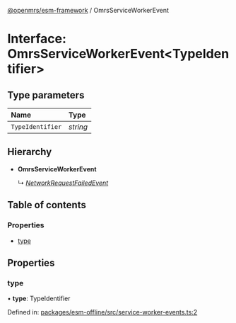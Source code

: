 [@openmrs/esm-framework](../API.md) / OmrsServiceWorkerEvent

# Interface: OmrsServiceWorkerEvent<TypeIdentifier\>

## Type parameters

| Name | Type |
| :------ | :------ |
| `TypeIdentifier` | *string* |

## Hierarchy

* **OmrsServiceWorkerEvent**

  ↳ [*NetworkRequestFailedEvent*](networkrequestfailedevent.md)

## Table of contents

### Properties

- [type](omrsserviceworkerevent.md#type)

## Properties

### type

• **type**: TypeIdentifier

Defined in: [packages/esm-offline/src/service-worker-events.ts:2](https://github.com/openmrs/openmrs-esm-core/blob/master/packages/esm-offline/src/service-worker-events.ts#L2)
